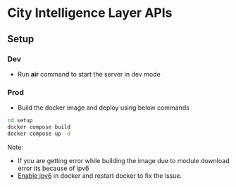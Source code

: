 # City Intelligence Layer APIs

## Setup

### Dev

- Run **air** command to start the server in dev mode

### Prod

- Build the docker image and deploy using below commands

```bash
cd setup
docker compose build
docker compose up -d
```

Note:

- If you are getting error while building the image due to module download error its because of ipv6
- [Enable ipv6](https://docs.docker.com/config/daemon/ipv6/#use-ipv6-for-the-default-bridge-network) in docker and restart docker to fix the issue.
